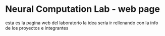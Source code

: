 # Neural Computation Lab - web page
esta es la pagina web del laboratorio
la idea sería ir rellenando con la info de los proyectos e integrantes
